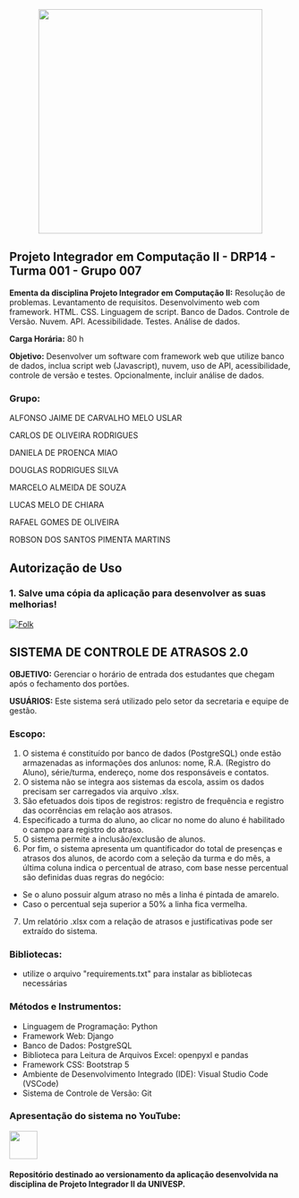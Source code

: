 
<div style="text-align: center;">
  <img src="https://univesp.br/sites/527174b7b24a527adc000002/assets/590b74fb9caf4d3c61001003/Univesp_logo_jpg_rgb.jpg" width="400"/>
</div>


## Projeto Integrador em Computação II - DRP14 - Turma 001 - Grupo 007
**Ementa da disciplina Projeto Integrador em Computação II:** Resolução de problemas. Levantamento de requisitos. Desenvolvimento web com framework. HTML. CSS. Linguagem de script. Banco de Dados. Controle de Versão. Nuvem. API. Acessibilidade. Testes. Análise de dados.

**Carga Horária:** 80 h 

**Objetivo:** Desenvolver um software com framework web que utilize banco de dados, inclua script web (Javascript), nuvem, uso de API, acessibilidade, controle de versão e testes. Opcionalmente, incluir análise de dados.

### Grupo:
ALFONSO JAIME DE CARVALHO MELO USLAR

CARLOS DE OLIVEIRA RODRIGUES

DANIELA DE PROENCA MIAO

DOUGLAS RODRIGUES SILVA

MARCELO ALMEIDA DE SOUZA

LUCAS MELO DE CHIARA

RAFAEL GOMES DE OLIVEIRA

ROBSON DOS SANTOS PIMENTA MARTINS



## Autorização de Uso
### 1. Salve uma cópia da aplicação para desenvolver as suas melhorias!
<a href="https://github.com/lucasdechiara/UNIVESP-PI-Sistema_Gerenciador_de_Atrasos/fork">
    <img alt="Folk" title="Fork Button" src="https://shields.io/badge/-DAR%20FORK-red.svg?&style=for-the-badge&logo=github&logoColor=white"/></a>


## SISTEMA DE CONTROLE DE ATRASOS 2.0

**OBJETIVO:** Gerenciar o horário de entrada dos estudantes que chegam após o fechamento dos portões.

**USUÁRIOS:** Este sistema será utilizado pelo setor da secretaria e equipe de gestão.

### Escopo:
1. O sistema é constituído por banco de dados (PostgreSQL) onde estão armazenadas as informações dos anlunos: nome, R.A. (Registro do Aluno), série/turma, endereço, nome dos responsáveis e contatos.
2. O sistema não se integra aos sistemas da escola, assim os dados precisam ser carregados via arquivo .xlsx.
3. São efetuados dois tipos de registros: registro de frequência e registro das ocorrências em relação aos atrasos. 
4. Especificado a turma do aluno, ao clicar no nome do aluno é habilitado o campo para registro do atraso.
5. O sistema permite a inclusão/exclusão de alunos.
6. Por fim, o sistema apresenta um quantificador do total de presenças e atrasos dos alunos, de acordo com a seleção da turma e do mês, a última coluna indica o percentual de atraso, com base nesse percentual são definidas duas regras do negócio:
* Se o aluno possuir algum atraso no mês a linha é pintada de amarelo.
* Caso o percentual seja superior a 50% a linha fica vermelha.
7. Um relatório .xlsx com a relação de atrasos e justificativas pode ser extraído do sistema.

### Bibliotecas:
* utilize o arquivo "requirements.txt" para instalar as bibliotecas necessárias
 
### Métodos e Instrumentos:
* Linguagem de Programação: Python
* Framework Web: Django
* Banco de Dados: PostgreSQL
* Biblioteca para Leitura de Arquivos Excel: openpyxl e pandas
* Framework CSS: Bootstrap 5
* Ambiente de Desenvolvimento Integrado (IDE): Visual Studio Code (VSCode)
* Sistema de Controle de Versão: Git


### Apresentação do sistema no YouTube:
<a href="https://www.youtube.com/watch?v=QbGWYWc5gDA">
  <img src="https://cdn-icons-png.flaticon.com/512/1384/1384060.png" width="50" />
</a>


#### Repositório destinado ao versionamento da aplicação desenvolvida na disciplina de Projeto Integrador II da UNIVESP.
